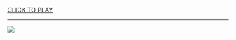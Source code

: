
<a href="https://premium76.site?title=unblocked_g_plus_games&ref=13M">CLICK TO PLAY</a></h3>
<hr>

<a href="https://premium76.site?title=unblocked_g_plus_games&ref=13M"><img src="https://clearcache.store/games.png"></a>


